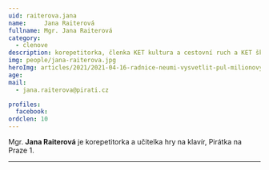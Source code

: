 ```yaml
---
uid: raiterova.jana
name:     Jana Raiterová
fullname: Mgr. Jana Raiterová
category:
  - clenove
description: korepetitorka, členka KET kultura a cestovní ruch a KET školství
img: people/jana-raiterova.jpg
heroImg: articles/2021/2021-04-16-radnice-neumi-vysvetlit-pul-milionovy-pro-valentu.jpg
age: 
mail:
  - jana.raiterova@pirati.cz

profiles:
  facebook: 
ordclen: 10
---
```


Mgr. **Jana Raiterová** je korepetitorka a učitelka hry na klavír, Pirátka na Praze 1. 

---
